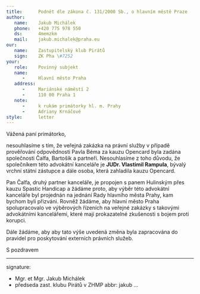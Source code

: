 ```yaml
---
title:      Podnět dle zákona č. 131/2000 Sb., o hlavním městě Praze
author:
   name:    Jakub Michálek
   phone:   +420 775 978 550
   ds:      4memzkm
   mail:    jakub.michalek@praha.eu
our:
   name:    Zastupitelský klub Pirátů
   sign:    ZK Pha \#7252
your:
   role:    Povinný subjekt
   name:    
      -     Hlavní město Praha
   address:
      -     Mariánské náměstí 2
      -     110 00 Praha 1
   note:
      -     k rukám primátorky hl. m. Prahy
      -     Adriany Krnáčové
style:      letter
---
```


Vážená paní primátorko,

nesouhlasíme s tím, že veřejná zakázka na právní služby v případě prověřování odpovědnosti Pavla Béma za kauzu Opencard byla zadána společnosti Čalfa, Bartošík a partneři. Nesouhlasíme z toho důvodu, že společníkem této advokátní kanceláře je **JUDr. Vlastimil Rampula**, bývalý vrchní státní zástupce a dále osoba, která zahladila kauzu Opencard. 

Pan Čalfa, druhý partner kanceláře, je propojen s panem Hulinským přes kauzu Spastic Handicap a žádáme proto, aby výběr této advokátní kanceláře byl projednán na jednání Rady hlavního města Prahy, kam bychom byli přizváni. Rovněž žádáme, aby hlavní město Praha spolupracovalo ve výběrových řízeních na veřejné zakázky s takovými advokátními kancelářemi, které mají prokazatelné zkušenosti s bojem proti korupci. 

Dále žádáme, aby aby tato výše uvedená změna byla zapracována do pravidel pro poskytování externích právních služeb. 

S pozdravem

---
signature: 
  - Mgr. et Mgr. Jakub Michálek
  - předseda zast. klubu Pirátů v ZHMP
abbr:       jakub
...
